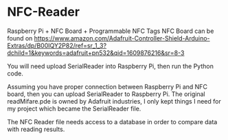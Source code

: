 # NFC-Reader
Raspberry Pi + NFC Board + Programmable NFC Tags
NFC Board can be found on https://www.amazon.com/Adafruit-Controller-Shield-Arduino-Extras/dp/B00IQY2P82/ref=sr_1_3?dchild=1&keywords=adafruit+pn532&qid=1609876216&sr=8-3


You will need upload SerialReader into Raspberry Pi, then run the Python code.

Assuming you have proper connection between Raspberry Pi and NFC board, then you can upload SerialReader to Raspberry Pi. The original readMifare.pde is owned by Adafruit industries, I only kept things I need for my project which became the SerialReader file.

The NFC Reader file needs access to a database in order to compare data with reading results.
